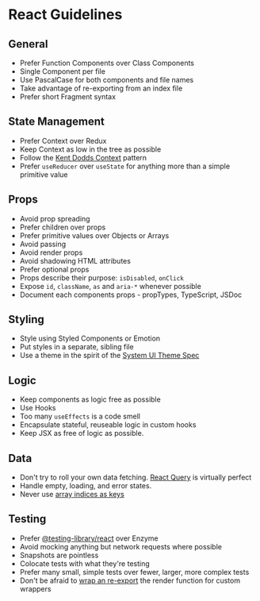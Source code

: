 # React Guidelines

## General

* Prefer Function Components over Class Components
* Single Component per file
* Use PascalCase for both components and file names
* Take advantage of re-exporting from an index file
* Prefer short Fragment syntax

## State Management

* Prefer Context over Redux
* Keep Context as low in the tree as possible
* Follow the [Kent Dodds Context](https://kentcdodds.com/blog/how-to-use-react-context-effectively/) pattern
* Prefer `useReducer` over `useState` for anything more than a simple primitive value

## Props

* Avoid prop spreading
* Prefer children over props
* Prefer primitive values over Objects or Arrays
* Avoid passing 
* Avoid render props
* Avoid shadowing HTML attributes
* Prefer optional props
* Props describe their purpose: `isDisabled`, `onClick`
* Expose `id`, `className`, `as` and `aria-*` whenever possible
* Document each components props - propTypes, TypeScript, JSDoc

## Styling

* Style using Styled Components or Emotion
* Put styles in a separate, sibling file
* Use a theme in the spirit of the [System UI Theme Spec](https://system-ui.com/theme/)

## Logic

* Keep components as logic free as possible
* Use Hooks
* Too many `useEffects` is a code smell
* Encapsulate stateful, reuseable logic in custom hooks
* Keep JSX as free of logic as possible.

## Data

* Don't try to roll your own data fetching. [React Query](https://react-query.tanstack.com/) is virtually perfect
* Handle empty, loading, and error states.
* Never use [array indices as keys](https://reactjs.org/docs/lists-and-keys.html#keys)

## Testing

* Prefer [@testing-library/react](https://testing-library.com/docs/react-testing-library/intro) over Enzyme
* Avoid mocking anything but network requests where possible
* Snapshots are pointless
* Colocate tests with what they're testing
* Prefer many small, simple tests over fewer, larger, more complex tests
* Don't be afraid to [wrap an re-export](https://testing-library.com/docs/react-testing-library/setup/#custom-render) the render function for custom wrappers
